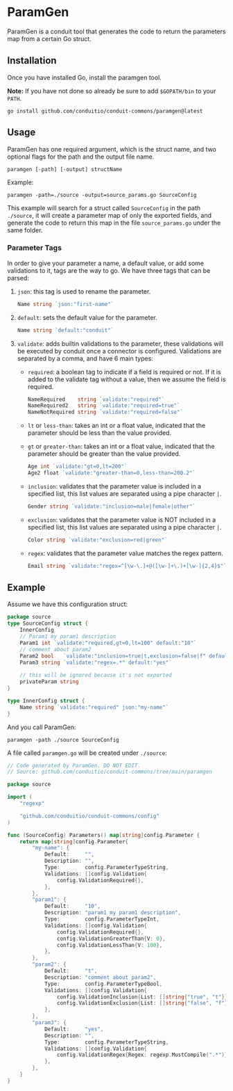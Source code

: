 # ParamGen

ParamGen is a conduit tool that generates the code to return the parameters map from a certain Go struct.

## Installation

Once you have installed Go, install the paramgen tool.

**Note:** If you have not done so already be sure to add `$GOPATH/bin` to your `PATH`.

```
go install github.com/conduitio/conduit-commons/paramgen@latest
```

## Usage

ParamGen has one required argument, which is the struct name, and two optional flags for the path and the output file name.

```
paramgen [-path] [-output] structName
```

Example:

```
paramgen -path=./source -output=source_params.go SourceConfig
```

This example will search for a struct called `SourceConfig` in the path `./source`, it will create a parameter map of
only the exported fields, and generate the code to return this map in the file `source_params.go` under the same folder.

### Parameter Tags

In order to give your parameter a name, a default value, or add some validations to it, tags are the way to go.
We have three tags that can be parsed:

1. `json`: this tag is used to rename the parameter.

   ```go
   Name string `json:"first-name"`
   ```
   
2. `default`: sets the default value for the parameter.

   ```go
   Name string `default:"conduit"`
   ```

3. `validate`: adds builtin validations to the parameter, these validations will be executed by conduit once a connector
   is configured. Validations are separated by a comma, and have 6 main types:
    * `required`: a boolean tag to indicate if a field is required or not. If it is added to the validate tag without a
    value, then we assume the field is required.

      ```go
      NameRequired    string `validate:"required"`
      NameRequired2   string `validate:"required=true"`
      NameNotRequired string `validate:"required=false"`
      ```

    * `lt` or `less-than`: takes an int or a float value, indicated that the parameter should be less than the value provided.
    * `gt` or `greater-than`: takes an int or a float value, indicated that the parameter should be greater than the value provided.

      ```go
      Age int `validate:"gt=0,lt=200"`
      Age2 float `validate:"greater-than=0,less-than=200.2"`
      ```

    * `inclusion`: validates that the parameter value is included in a specified list, this list values are separated
      using a pipe character `|`.

      ```go
      Gender string `validate:"inclusion=male|female|other"`
      ```

   * `exclusion`: validates that the parameter value is NOT included in a specified list, this list values are separated
      using a pipe character `|`.

      ```go
      Color string `validate:"exclusion=red|green"`
      ```

   * `regex`: validates that the parameter value matches the regex pattern.

      ```go
      Email string `validate:"regex=^[\w-\.]+@([\w-]+\.)+[\w-]{2,4}$"`
      ```

## Example

Assume we have this configuration struct:

```go
package source
type SourceConfig struct {
	InnerConfig
	// Param1 my param1 description
	Param1 int `validate:"required,gt=0,lt=100" default:"10"`
	// comment about param2
	Param2 bool   `validate:"inclusion=true|t,exclusion=false|f" default:"t"`
	Param3 string `validate:"regex=.*" default:"yes"`
	
	// this will be ignored because it's not exported
	privateParam string
}

type InnerConfig struct {
	Name string `validate:"required" json:"my-name"`
}
```

And you call ParamGen:

```
paramgen -path ./source SourceConfig
```

A file called `paramgen.go` will be created under `./source`:

```go
// Code generated by ParamGen. DO NOT EDIT.
// Source: github.com/conduitio/conduit-commons/tree/main/paramgen

package source

import (
	"regexp"

	"github.com/conduitio/conduit-commons/config"
)

func (SourceConfig) Parameters() map[string]config.Parameter {
	return map[string]config.Parameter{
		"my-name": {
			Default:     "",
			Description: "",
			Type:        config.ParameterTypeString,
			Validations: []config.Validation{
				config.ValidationRequired{},
			},
		},
		"param1": {
			Default:     "10",
			Description: "param1 my param1 description",
			Type:        config.ParameterTypeInt,
			Validations: []config.Validation{
				config.ValidationRequired{},
				config.ValidationGreaterThan{V: 0},
				config.ValidationLessThan{V: 100},
			},
		},
		"param2": {
			Default:     "t",
			Description: "comment about param2",
			Type:        config.ParameterTypeBool,
			Validations: []config.Validation{
				config.ValidationInclusion{List: []string{"true", "t"}},
				config.ValidationExclusion{List: []string{"false", "f"}},
			},
		},
		"param3": {
			Default:     "yes",
			Description: "",
			Type:        config.ParameterTypeString,
			Validations: []config.Validation{
				config.ValidationRegex{Regex: regexp.MustCompile(".*")},
			},
		},
	}
}
```
